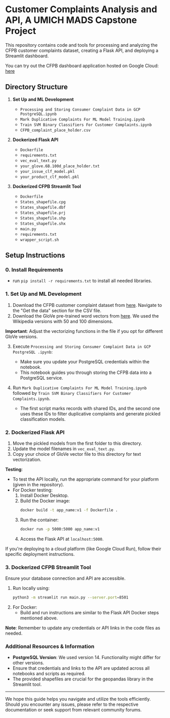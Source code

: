 # Customer Complaints Analysis and API, A UMICH MADS Capstone Project 

This repository contains code and tools for processing and analyzing the CFPB customer complaints dataset, creating a Flask API, and deploying a Streamlit dashboard.

You can try out the CFPB dashboard application hosted on Google Cloud: [here](https://cfpb-dashboard-app-ltsyz5ld4a-uc.a.run.app/)

## Directory Structure

1. **Set Up and ML Development**
    - `Processing and Storing Consumer Complaint Data in GCP PostgreSQL.ipynb`
    - `Mark Duplicative Complaints For ML Model Training.ipynb`
    - `Train SVM Binary Classifiers For Customer Complaints.ipynb`
    - `CFPB_complaint_place_holder.csv`

2. **Dockerized Flask API**
    - `Dockerfile`
    - `requirements.txt`
    - `vec_eval_text.py`
    - `your_glove.6B.100d_place_holder.txt`
    - `your_issue_clf_model.pkl`
    - `your_product_clf_model.pkl`

3. **Dockerized CFPB Streamlit Tool**
    - `Dockerfile`
    - `States_shapefile.cpg`
    - `States_shapefile.dbf`
    - `States_shapefile.prj`
    - `States_shapefile.shp`
    - `States_shapefile.shx`
    - `main.py`
    - `requirements.txt`
    - `wrapper_script.sh`

## Setup Instructions

### 0. Install Requirements
* run `pip install -r requirements.txt` to install all needed libraries.

### 1. Set Up and ML Development

1. Download the CFPB customer complaint dataset from [here](https://www.consumerfinance.gov/data-research/consumer-complaints/). Navigate to the "Get the data" section for the CSV file.
2. Download the GloVe pre-trained word vectors from [here](https://nlp.stanford.edu/projects/glove/). We used the Wikipedia versions with 50 and 100 dimensions.

**Important**: Adjust the vectorizing functions in the file if you opt for different GloVe versions.

3. Execute `Processing and Storing Consumer Complaint Data in GCP PostgreSQL .ipynb`:
   - Make sure you update your PostgreSQL credentials within the notebook.
   - This notebook guides you through storing the CFPB data into a PostgreSQL service.

4. Run `Mark Duplicative Complaints For ML Model Training.ipynb` followed by `Train SVM Binary Classifiers For Customer Complaints.ipynb`. 
   - The first script marks records with shared IDs, and the second one uses these IDs to filter duplicative complaints and generate pickled classification models.

### 2. Dockerized Flask API

1. Move the pickled models from the first folder to this directory.
2. Update the model filenames in `vec_eval_text.py`.
3. Copy your choice of GloVe vector file to this directory for text vectorization.

**Testing**:
   - To test the API locally, run the appropriate command for your platform (given in the repository).
   - For Docker testing:
     1. Install Docker Desktop.
     2. Build the Docker image: 
        ```bash
        docker build -t app_name:v1 -f Dockerfile .
        ```
     3. Run the container:
        ```bash
        docker run -p 5000:5000 app_name:v1
        ```
     4. Access the Flask API at `localhost:5000`.

If you're deploying to a cloud platform (like Google Cloud Run), follow their specific deployment instructions.

### 3. Dockerized CFPB Streamlit Tool

Ensure your database connection and API are accessible.

1. Run locally using:
   ```bash
   python3 -m streamlit run main.py --server.port=8501
   ```
2. For Docker:
   - Build and run instructions are similar to the Flask API Docker steps mentioned above.

**Note**: Remember to update any credentials or API links in the code files as needed.

### Additional Resources & Information

- **PostgreSQL Version**: We used version 14. Functionality might differ for other versions.
- Ensure that credentials and links to the API are updated across all notebooks and scripts as required.
- The provided shapefiles are crucial for the geopandas library in the Streamlit tool.

---

We hope this guide helps you navigate and utilize the tools efficiently. Should you encounter any issues, please refer to the respective documentation or seek support from relevant community forums.
